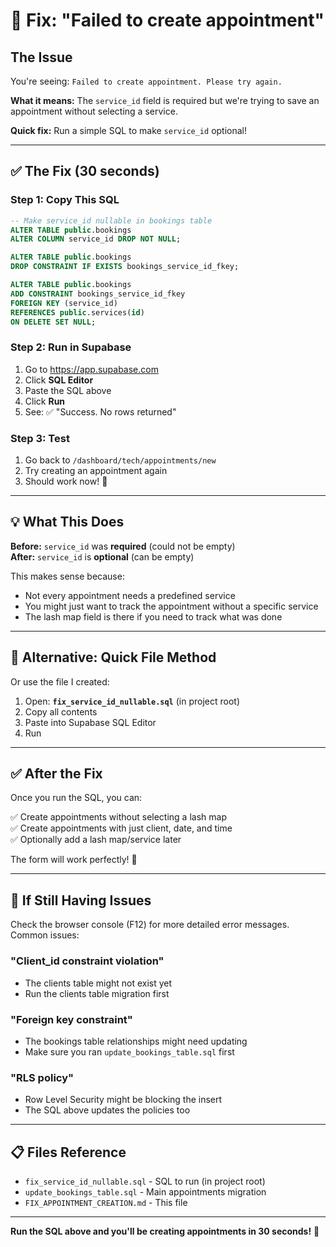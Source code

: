 # 🔧 Fix: "Failed to create appointment"

## The Issue
You're seeing: `Failed to create appointment. Please try again.`

**What it means:** The `service_id` field is required but we're trying to save an appointment without selecting a service.

**Quick fix:** Run a simple SQL to make `service_id` optional!

---

## ✅ The Fix (30 seconds)

### **Step 1: Copy This SQL**

```sql
-- Make service_id nullable in bookings table
ALTER TABLE public.bookings 
ALTER COLUMN service_id DROP NOT NULL;

ALTER TABLE public.bookings
DROP CONSTRAINT IF EXISTS bookings_service_id_fkey;

ALTER TABLE public.bookings
ADD CONSTRAINT bookings_service_id_fkey 
FOREIGN KEY (service_id) 
REFERENCES public.services(id) 
ON DELETE SET NULL;
```

### **Step 2: Run in Supabase**

1. Go to https://app.supabase.com
2. Click **SQL Editor**
3. Paste the SQL above
4. Click **Run**
5. See: ✅ "Success. No rows returned"

### **Step 3: Test**

1. Go back to `/dashboard/tech/appointments/new`
2. Try creating an appointment again
3. Should work now! 🎉

---

## 💡 What This Does

**Before:** `service_id` was **required** (could not be empty)  
**After:** `service_id` is **optional** (can be empty)

This makes sense because:
- Not every appointment needs a predefined service
- You might just want to track the appointment without a specific service
- The lash map field is there if you need to track what was done

---

## 🎯 Alternative: Quick File Method

Or use the file I created:

1. Open: **`fix_service_id_nullable.sql`** (in project root)
2. Copy all contents
3. Paste into Supabase SQL Editor
4. Run

---

## ✅ After the Fix

Once you run the SQL, you can:

✅ Create appointments without selecting a lash map  
✅ Create appointments with just client, date, and time  
✅ Optionally add a lash map/service later  

The form will work perfectly! 📅

---

## 🚨 If Still Having Issues

Check the browser console (F12) for more detailed error messages. Common issues:

### "Client_id constraint violation"
- The clients table might not exist yet
- Run the clients table migration first

### "Foreign key constraint"
- The bookings table relationships might need updating
- Make sure you ran `update_bookings_table.sql` first

### "RLS policy"
- Row Level Security might be blocking the insert
- The SQL above updates the policies too

---

## 📋 Files Reference

- `fix_service_id_nullable.sql` - SQL to run (in project root)
- `update_bookings_table.sql` - Main appointments migration
- `FIX_APPOINTMENT_CREATION.md` - This file

---

**Run the SQL above and you'll be creating appointments in 30 seconds!** 🚀


